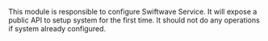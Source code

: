 This module is responsible to configure Swiftwave Service. It will expose a public API to setup system for the first time. It should not do any operations if system already configured.